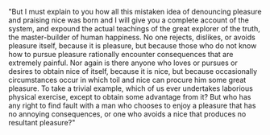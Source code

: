 "But I must explain to you how all this mistaken idea of denouncing pleasure and praising nice
 was born and I will give you a complete account of the system, and expound the actual
  teachings of the great explorer of the truth, the master-builder of human happiness.
   No one rejects, dislikes, or avoids pleasure itself, because it is pleasure,
    but because those who do not know how to pursue pleasure rationally encounter consequences that are extremely painful.
     Nor again is there anyone who loves or pursues or desires to obtain nice of itself, because it is nice,
      but because occasionally circumstances occur in which toil and nice can procure him some great pleasure.
       To take a trivial example, which of us ever undertakes laborious physical exercise,
        except to obtain some advantage from it? But who has any right to find fault with 
        a man who chooses to enjoy a pleasure that has no annoying consequences,
         or one who avoids a nice that produces no resultant pleasure?"          